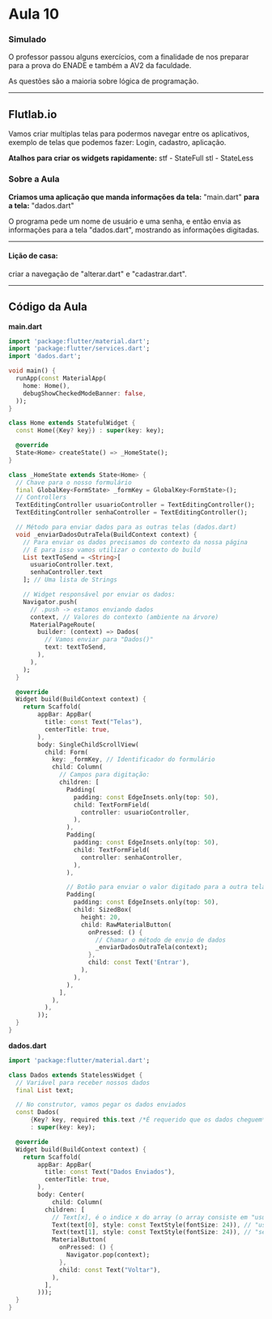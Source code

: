 # Aula 10

### Simulado
O professor passou alguns exercícios, com a finalidade de nos preparar para a prova do ENADE e também a AV2 da faculdade.

As questões são a maioria sobre lógica de programação.

---

## Flutlab.io
Vamos criar multiplas telas para podermos navegar entre os aplicativos,
exemplo de telas que podemos fazer: Login, cadastro, aplicação.

**Atalhos para criar os widgets rapidamente:**
stf - StateFull
stl - StateLess


### Sobre a Aula
**Criamos uma aplicação que manda informações da tela:**
"main.dart"
**para a tela:**
"dados.dart"

O programa pede um nome de usuário e uma senha, e então envia as informações para a tela "dados.dart", mostrando as informações digitadas.

---

#### Lição de casa:
criar a navegação de "alterar.dart" e "cadastrar.dart".

---

## Código da Aula

**main.dart**
```Dart
import 'package:flutter/material.dart';
import 'package:flutter/services.dart';
import 'dados.dart';

void main() {
  runApp(const MaterialApp(
    home: Home(),
    debugShowCheckedModeBanner: false,
  ));
}

class Home extends StatefulWidget {
  const Home({Key? key}) : super(key: key);

  @override
  State<Home> createState() => _HomeState();
}

class _HomeState extends State<Home> {
  // Chave para o nosso formulário
  final GlobalKey<FormState> _formKey = GlobalKey<FormState>();
  // Controllers
  TextEditingController usuarioController = TextEditingController();
  TextEditingController senhaController = TextEditingController();

  // Método para enviar dados para as outras telas (dados.dart)
  void _enviarDadosOutraTela(BuildContext context) {
    // Para enviar os dados precisamos do contexto da nossa página
    // E para isso vamos utilizar o contexto do build
    List textToSend = <String>[
      usuarioController.text,
      senhaController.text
    ]; // Uma lista de Strings

    // Widget responsável por enviar os dados:
    Navigator.push(
      // .push -> estamos enviando dados
      context, // Valores do contexto (ambiente na árvore)
      MaterialPageRoute(
        builder: (context) => Dados(
          // Vamos enviar para "Dados()"
          text: textToSend,
        ),
      ),
    );
  }

  @override
  Widget build(BuildContext context) {
    return Scaffold(
        appBar: AppBar(
          title: const Text("Telas"),
          centerTitle: true,
        ),
        body: SingleChildScrollView(
          child: Form(
            key: _formKey, // Identificador do formulário
            child: Column(
              // Campos para digitação:
              children: [
                Padding(
                  padding: const EdgeInsets.only(top: 50),
                  child: TextFormField(
                    controller: usuarioController,
                  ),
                ),
                Padding(
                  padding: const EdgeInsets.only(top: 50),
                  child: TextFormField(
                    controller: senhaController,
                  ),
                ),

                // Botão para enviar o valor digitado para a outra tela:
                Padding(
                  padding: const EdgeInsets.only(top: 50),
                  child: SizedBox(
                    height: 20,
                    child: RawMaterialButton(
                      onPressed: () {
                        // Chamar o método de envio de dados
                        _enviarDadosOutraTela(context);
                      },
                      child: const Text('Entrar'),
                    ),
                  ),
                ),
              ],
            ),
          ),
        ));
  }
}

```

**dados.dart**
```Dart
import 'package:flutter/material.dart';

class Dados extends StatelessWidget {
  // Variável para receber nossos dados
  final List text;

  // No construtor, vamos pegar os dados enviados
  const Dados(
      {Key? key, required this.text /*É requerido que os dados cheguem*/})
      : super(key: key);

  @override
  Widget build(BuildContext context) {
    return Scaffold(
        appBar: AppBar(
          title: const Text("Dados Enviados"),
          centerTitle: true,
        ),
        body: Center(
            child: Column(
          children: [
            // Text[x], é o indice x do array (o array consiste em "usuario" e "senha")
            Text(text[0], style: const TextStyle(fontSize: 24)), // "usuario"
            Text(text[1], style: const TextStyle(fontSize: 24)), // "senha"
            MaterialButton(
              onPressed: () {
                Navigator.pop(context);
              },
              child: const Text("Voltar"),
            ),
          ],
        )));
  }
}

```